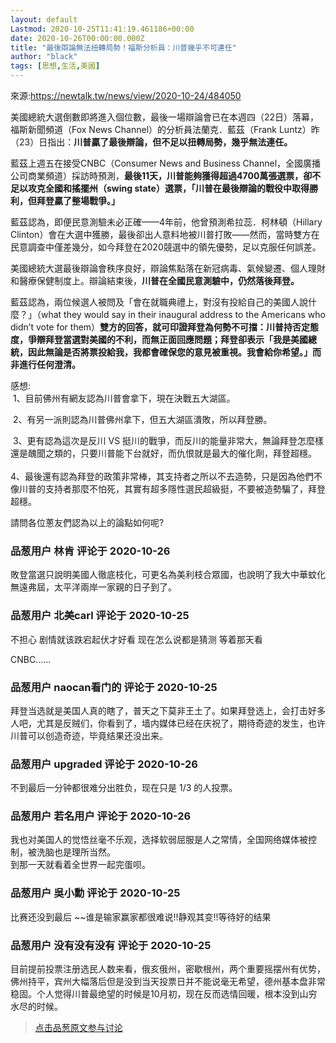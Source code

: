```yaml
---
layout: default
Lastmod: 2020-10-25T11:41:19.461186+00:00
date: 2020-10-26T00:00:00.000Z
title: "最後辯論無法扭轉局勢！福斯分析員：川普幾乎不可連任"
author: "black"
tags: [思想,生活,美國]
---
```


來源:https://newtalk.tw/news/view/2020-10-24/484050  
  
美國總統大選倒數即將進入個位數，最後一場辯論會已在本週四（22日）落幕，福斯新聞頻道（Fox News Channel）的分析員法蘭克．藍茲（Frank Luntz）昨（23）日指出：**川普贏了最後辯論，但不足以扭轉局勢，幾乎無法連任。**  
  
藍茲上週五在接受CNBC（Consumer News and Business Channel，全國廣播公司商業頻道）採訪時預測，**最後11天，川普能夠獲得超過4700萬張選票，卻不足以攻克全國和搖擺州（swing state）選票，「川普在最後辯論的戰役中取得勝利，但拜登贏了整場戰爭。」**  
  
  
藍茲認為，即便民意測驗未必正確——4年前，他曾預測希拉蕊．柯林頓（Hillary Clinton）會在大選中獲勝，最後卻出人意料地被川普打敗——然而，當時雙方在民意調查中僅差幾分，如今拜登在2020競選中的領先優勢，足以克服任何誤差。  
  
美國總統大選最後辯論會秩序良好，辯論焦點落在新冠病毒、氣候變遷、個人理財和醫療保健制度上。辯論結束後，**川普在全國民意測驗中，仍然落後拜登。**  
  
藍茲認為，兩位候選人被問及「會在就職典禮上，對沒有投給自己的美國人說什麼？」（what they would say in their inaugural address to the Americans who didn’t vote for them）**雙方的回答，就可印證拜登為何勢不可擋：川普持否定態度，爭辯拜登當選對美國的不利，而無正面回應問題；拜登卻表示「我是美國總統，因此無論是否將票投給我，我都會確保您的意見被重視。我會給你希望。」而非進行任何澄清。**  
  
  
感想:  
 1、目前佛州有網友認為川普會拿下，現在決戰五大湖區。  
  
 2、有另一派則認為川普佛州拿下，但五大湖區潰敗，所以拜登勝。  
  
 3、更有認為這次是反川 VS 挺川的戰爭，而反川的能量非常大，無論拜登怎麼樣還是醜聞之類的，只要川普能下台就好，而仇恨就是最大的催化劑，拜登超穩。  
   
4、最後還有認為拜登的政策非常棒，其支持者之所以不去造勢，只是因為他們不像川普的支持者那麼不怕死，其實有超多隱性選民超級挺，不要被造勢騙了，拜登超穩。  
  
請問各位蔥友們認為以上的論點如何呢?

            
### 品葱用户 **林肯** 评论于 2020-10-26
        
敗登當選只說明美國人徹底枝化，可更名為美利枝合眾國，也說明了我大中華蚊化無遠弗屆，太平洋兩岸一家親的日子到了。
        


            
### 品葱用户 **北美carl** 评论于 2020-10-25
        
不担心 剧情就该跌宕起伏才好看 现在怎么说都是猜测 等着那天看  
  
CNBC……
        


            
### 品葱用户 **naocan看门的** 评论于 2020-10-25
        
拜登当选就是美国人真的瞎了，普天之下莫非王土了。如果拜登选上，会打击好多人吧，尤其是反贼们，你看到了，墙内媒体已经在庆祝了，期待奇迹的发生，也许川普可以创造奇迹，毕竟结果还没出来。
        


            
### 品葱用户 **upgraded** 评论于 2020-10-26
        
不到最后一分钟都很难分出胜负，现在只是 1/3 的人投票。
        


            
### 品葱用户 **若名用户** 评论于 2020-10-26
        
我也对美国人的觉悟丝毫不乐观，选择软弱屈服是人之常情，全国网络媒体被控制，被洗脑也是理所当然。  
到那一天就看着全世界一起完蛋呗。
        


            
### 品葱用户 **吳小勳** 评论于 2020-10-25
        
比赛还没到最后 ~~谁是输家赢家都很难说!!静观其变!!等待好的结果
        


            
### 品葱用户 **没有没有没有** 评论于 2020-10-25
        
目前提前投票注册选民人数来看，俄亥俄州，密歇根州，两个重要摇摆州有优势，佛州持平，宾州大幅落后但是没到当天投票日并不能说毫无希望，德州基本盘非常稳固。个人觉得川普最绝望的时候是10月初，现在反而选情回暖，根本没到山穷水尽的时候。
        






> [点击品葱原文参与讨论](https://pincong.rocks/article/25516)


